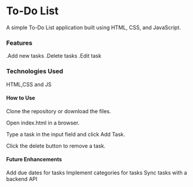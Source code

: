 # To-Do List

A simple To-Do List application built using HTML, CSS, and JavaScript.

 <h3>Features</h3>

.Add new tasks
.Delete tasks
.Edit task

<h3>Technologies Used</h3>

HTML,CSS and JS

<h4>How to Use</h4>

Clone the repository or download the files.

Open index.html in a browser.

Type a task in the input field and click Add Task.

Click the delete button to remove a task.


<h4>Future Enhancements </h4>

Add due dates for tasks
Implement categories for tasks
Sync tasks with a backend API

